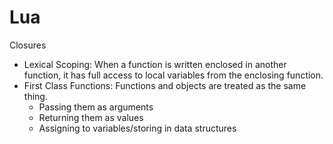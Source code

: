 # Lua
Closures
  * Lexical Scoping: When a function is written enclosed in another function, it has full access to local variables from the enclosing function.
  * First Class Functions: Functions and objects are treated as the same thing.
      * Passing them as arguments
      * Returning them as values
      * Assigning to variables/storing in data structures


